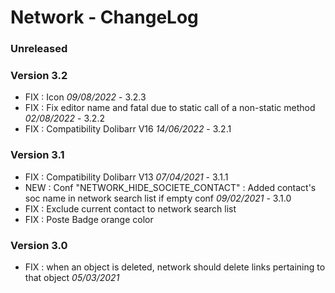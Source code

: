 # Network - ChangeLog

### Unreleased

### Version 3.2

- FIX : Icon *09/08/2022* - 3.2.3
- FIX : Fix editor name and fatal due to static call of a non-static method *02/08/2022* - 3.2.2
- FIX : Compatibility Dolibarr V16 *14/06/2022* - 3.2.1

### Version 3.1

- FIX : Compatibility Dolibarr V13 *07/04/2021* - 3.1.1
- NEW : Conf "NETWORK_HIDE_SOCIETE_CONTACT" : Added contact's soc name in network search list if empty conf *09/02/2021* - 3.1.0
- FIX : Exclude current contact to network search list
- FIX : Poste Badge orange color

### Version 3.0

- FIX : when an object is deleted, network should delete links pertaining to that object *05/03/2021*
